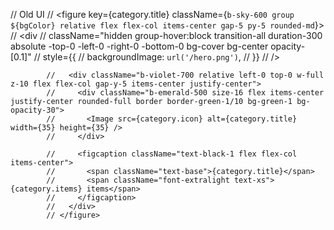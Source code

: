 // Old UI
// <figure key={category.title} className={`b-sky-600 group ${bgColor} relative flex flex-col items-center gap-5 py-5 rounded-md`}>
// <div
// className="hidden group-hover:block transition-all duration-300 absolute -top-0 -left-0 -right-0 -bottom-0 bg-cover bg-center opacity-[0.1]"
// style={{
            //       backgroundImage: `url('/hero.png')`,
            //     }}
// />

            //   <div className="b-violet-700 relative left-0 top-0 w-full z-10 flex flex-col gap-y-5 items-center justify-center">
            //     <div className="b-emerald-500 size-16 flex items-center justify-center rounded-full border border-green-1/10 bg-green-1 bg-opacity-30">
            //       <Image src={category.icon} alt={category.title} width={35} height={35} />
            //     </div>

            //     <figcaption className="text-black-1 flex flex-col items-center">
            //       <span className="text-base">{category.title}</span>
            //       <span className="font-extralight text-xs">{category.items} items</span>
            //     </figcaption>
            //   </div>
            // </figure>
